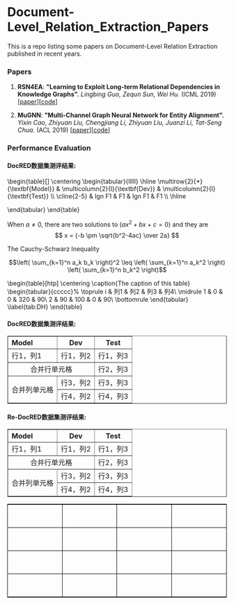 # Document-Level_Relation_Extraction_Papers
This is a repo listing some papers on Document-Level Relation Extraction published in recent years.

### Papers
1. **RSN4EA**: **"Learning to Exploit Long-term Relational Dependencies in Knowledge Graphs".**
*Lingbing Guo, Zequn Sun, Wei Hu.* (ICML 2019) \[[paper](https://arxiv.org/pdf/1905.04914.pdf)\]\[[code](https://github.com/nju-websoft/RSN)\]

1. **MuGNN**: **"Multi-Channel Graph Neural Network for Entity Alignment".**
*Yixin Cao, Zhiyuan Liu, Chengjiang Li, Zhiyuan Liu, Juanzi Li, Tat-Seng Chua.* (ACL 2019) \[[paper](https://www.aclweb.org/anthology/P19-1140)\]\[[code](https://github.com/thunlp/MuGNN)\]

### Performance Evaluation

<h4>DocRED数据集测评结果:</h4>
\begin{table}[]
\centering
\begin{tabular}{lllll}
\hline
\multirow{2}{*}{\textbf{Model}} & \multicolumn{2}{l}{\textbf{Dev}} & \multicolumn{2}{l}{\textbf{Test}} \\ \cline{2-5} 
                             & Ign F1 & F1           & Ign F1 & F1    \\ \hline

\end{tabular}
\end{table}

When $a \ne 0$, there are two solutions to $(ax^2 + bx + c = 0)$ and they are 
$$ x = {-b \pm \sqrt{b^2-4ac} \over 2a} $$
 
The Cauchy-Schwarz Inequality
 
$$\left( \sum_{k=1}^n a_k b_k \right)^2 \leq \left( \sum_{k=1}^n a_k^2 \right) \left( \sum_{k=1}^n b_k^2 \right)$$

\begin{table}[htp]
    \centering
    \caption{The caption of this table}
    \begin{tabular}{ccccc}%
        \toprule
        i  & 列1 & 列2 & 列3 & 列4\\
        \midrule
        1  & 0                    & 0            & 320      & 90\\
        2  & 90                   & 100          & 0        & 90\\
        \bottomrule
    \end{tabular}
    \label{tab:DH}
\end{table}


<h4>DocRED数据集测评结果:</h4>
<table border="1" width="500px" cellspacing="10">
<tr>
  <th align="left">Model</th>
  <th align="center">Dev</th>
  <th align="center">Test</th>
</tr>
<tr>
  <td>行1，列1</td>
  <td>行1，列2</td>
  <td>行1，列3</td>
</tr>
<tr>
  <td colspan="2" align="center">合并行单元格</td>
  <td>行2，列3</td>
</tr>
<tr>
  <td rowspan="2" align="center">合并列单元格</td>
  <td>行3，列2</td>
  <td>行3，列3</td>
</tr>
<tr>
  <td>行4，列2</th>
  <td>行4，列3</td>
</tr>
</table>

<h4>Re-DocRED数据集测评结果:</h4>
<table border="1" width="500px" cellspacing="10">
<tr>
  <th align="left">Model</th>
  <th align="center">Dev</th>
  <th align="center">Test</th>
</tr>
<tr>
  <td>行1，列1</td>
  <td>行1，列2</td>
  <td>行1，列3</td>
</tr>
<tr>
  <td colspan="2" align="center">合并行单元格</td>
  <td>行2，列3</td>
</tr>
<tr>
  <td rowspan="2" align="center">合并列单元格</td>
  <td>行3，列2</td>
  <td>行3，列3</td>
</tr>
<tr>
  <td>行4，列2</th>
  <td>行4，列3</td>
</tr>
</table>

<table class=MsoTableGrid border=1 cellspacing=0 cellpadding=0
 style='border-collapse:collapse;border:none'>
 <tr>
  <td width=142 valign=top style='width:106.5pt;border:solid windowtext 1.0pt;
  border-top:solid windowtext 1.5pt;padding:0cm 5.4pt 0cm 5.4pt'>
  <p class=MsoNormal><span lang=EN-US>&nbsp;</span></p>
  </td>
  <td width=142 valign=top style='width:106.5pt;border-top:solid windowtext 1.5pt;
  border-left:none;border-bottom:solid windowtext 1.0pt;border-right:solid windowtext 1.0pt;
  padding:0cm 5.4pt 0cm 5.4pt'>
  <p class=MsoNormal><span lang=EN-US>&nbsp;</span></p>
  </td>
  <td width=142 valign=top style='width:106.55pt;border-top:solid windowtext 1.5pt;
  border-left:none;border-bottom:solid windowtext 1.0pt;border-right:solid windowtext 1.0pt;
  padding:0cm 5.4pt 0cm 5.4pt'>
  <p class=MsoNormal><span lang=EN-US>&nbsp;</span></p>
  </td>
  <td width=142 valign=top style='width:106.55pt;border-top:solid windowtext 1.5pt;
  border-left:none;border-bottom:solid windowtext 1.0pt;border-right:solid windowtext 1.0pt;
  padding:0cm 5.4pt 0cm 5.4pt'>
  <p class=MsoNormal><span lang=EN-US>&nbsp;</span></p>
  </td>
 </tr>
 <tr>
  <td width=142 valign=top style='width:106.5pt;border:solid windowtext 1.0pt;
  border-top:none;padding:0cm 5.4pt 0cm 5.4pt'>
  <p class=MsoNormal><span lang=EN-US>&nbsp;</span></p>
  </td>
  <td width=142 valign=top style='width:106.5pt;border-top:none;border-left:
  none;border-bottom:solid windowtext 1.0pt;border-right:solid windowtext 1.0pt;
  padding:0cm 5.4pt 0cm 5.4pt'>
  <p class=MsoNormal><span lang=EN-US>&nbsp;</span></p>
  </td>
  <td width=142 valign=top style='width:106.55pt;border-top:none;border-left:
  none;border-bottom:solid windowtext 1.0pt;border-right:solid windowtext 1.0pt;
  padding:0cm 5.4pt 0cm 5.4pt'>
  <p class=MsoNormal><span lang=EN-US>&nbsp;</span></p>
  </td>
  <td width=142 valign=top style='width:106.55pt;border-top:none;border-left:
  none;border-bottom:solid windowtext 1.0pt;border-right:solid windowtext 1.0pt;
  padding:0cm 5.4pt 0cm 5.4pt'>
  <p class=MsoNormal><span lang=EN-US>&nbsp;</span></p>
  </td>
 </tr>
 <tr>
  <td width=142 valign=top style='width:106.5pt;border:solid windowtext 1.0pt;
  border-top:none;padding:0cm 5.4pt 0cm 5.4pt'>
  <p class=MsoNormal><span lang=EN-US>&nbsp;</span></p>
  </td>
  <td width=142 valign=top style='width:106.5pt;border-top:none;border-left:
  none;border-bottom:solid windowtext 1.0pt;border-right:solid windowtext 1.0pt;
  padding:0cm 5.4pt 0cm 5.4pt'>
  <p class=MsoNormal><span lang=EN-US>&nbsp;</span></p>
  </td>
  <td width=142 valign=top style='width:106.55pt;border-top:none;border-left:
  none;border-bottom:solid windowtext 1.0pt;border-right:solid windowtext 1.0pt;
  padding:0cm 5.4pt 0cm 5.4pt'>
  <p class=MsoNormal><span lang=EN-US>&nbsp;</span></p>
  </td>
  <td width=142 valign=top style='width:106.55pt;border-top:none;border-left:
  none;border-bottom:solid windowtext 1.0pt;border-right:solid windowtext 1.0pt;
  padding:0cm 5.4pt 0cm 5.4pt'>
  <p class=MsoNormal><span lang=EN-US>&nbsp;</span></p>
  </td>
 </tr>
 <tr>
  <td width=142 valign=top style='width:106.5pt;border-top:none;border-left:
  solid windowtext 1.0pt;border-bottom:solid black 1.5pt;border-right:solid windowtext 1.0pt;
  padding:0cm 5.4pt 0cm 5.4pt'>
  <p class=MsoNormal><span lang=EN-US>&nbsp;</span></p>
  </td>
  <td width=142 valign=top style='width:106.5pt;border-top:none;border-left:
  none;border-bottom:solid black 1.5pt;border-right:solid windowtext 1.0pt;
  padding:0cm 5.4pt 0cm 5.4pt'>
  <p class=MsoNormal><span lang=EN-US>&nbsp;</span></p>
  </td>
  <td width=142 valign=top style='width:106.55pt;border-top:none;border-left:
  none;border-bottom:solid black 1.5pt;border-right:solid windowtext 1.0pt;
  padding:0cm 5.4pt 0cm 5.4pt'>
  <p class=MsoNormal><span lang=EN-US>&nbsp;</span></p>
  </td>
  <td width=142 valign=top style='width:106.55pt;border-top:none;border-left:
  none;border-bottom:solid black 1.5pt;border-right:solid windowtext 1.0pt;
  padding:0cm 5.4pt 0cm 5.4pt'>
  <p class=MsoNormal><span lang=EN-US>&nbsp;</span></p>
  </td>
 </tr>
</table>
